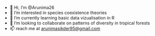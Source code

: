- 👋 Hi, I’m @Arunima26
- 👀 I’m interested in species coexistence theories
- 🌱 I’m currently learning basic data vizualisation in R
- 💞️ I’m looking to collaborate on patterns of diversity in tropical forests
- 📫 reach me at arunimasikder95@gmail.com

<!---
Arunima26/Arunima26 is a ✨ special ✨ repository because its `README.md` (this file) appears on your GitHub profile.
You can click the Preview link to take a look at your changes.
--->
